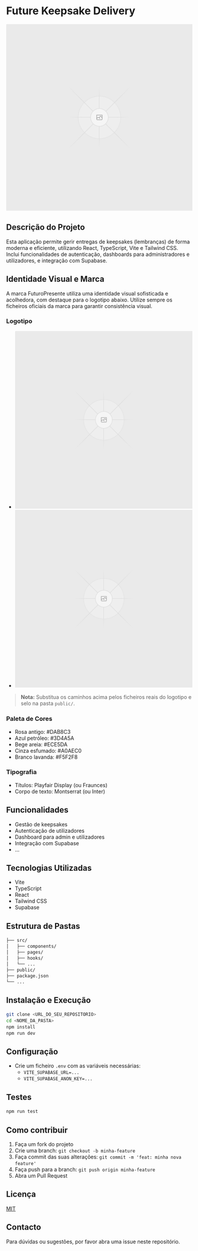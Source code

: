 # Future Keepsake Delivery

![Logo FuturoPresente](public/placeholder.svg)

## Descrição do Projeto

Esta aplicação permite gerir entregas de keepsakes (lembranças) de forma moderna e eficiente, utilizando React, TypeScript, Vite e Tailwind CSS. Inclui funcionalidades de autenticação, dashboards para administradores e utilizadores, e integração com Supabase.

## Identidade Visual e Marca

A marca FuturoPresente utiliza uma identidade visual sofisticada e acolhedora, com destaque para o logotipo abaixo. Utilize sempre os ficheiros oficiais da marca para garantir consistência visual.

### Logotipo

- ![Logotipo principal](public/placeholder.svg)
- ![Selo FuturoPresente](public/placeholder.svg)

> **Nota:** Substitua os caminhos acima pelos ficheiros reais do logotipo e selo na pasta `public/`.

### Paleta de Cores
- Rosa antigo: #DAB8C3
- Azul petróleo: #3D4A5A
- Bege areia: #ECE5DA
- Cinza esfumado: #A0AEC0
- Branco lavanda: #F5F2F8

### Tipografia
- Títulos: Playfair Display (ou Fraunces)
- Corpo de texto: Montserrat (ou Inter)

## Funcionalidades
- Gestão de keepsakes
- Autenticação de utilizadores
- Dashboard para admin e utilizadores
- Integração com Supabase
- ...

## Tecnologias Utilizadas
- Vite
- TypeScript
- React
- Tailwind CSS
- Supabase

## Estrutura de Pastas
```
├── src/
│   ├── components/
│   ├── pages/
│   ├── hooks/
│   └── ...
├── public/
├── package.json
└── ...
```

## Instalação e Execução
```sh
git clone <URL_DO_SEU_REPOSITORIO>
cd <NOME_DA_PASTA>
npm install
npm run dev
```

## Configuração
- Crie um ficheiro `.env` com as variáveis necessárias:
  - `VITE_SUPABASE_URL=...`
  - `VITE_SUPABASE_ANON_KEY=...`

## Testes
```sh
npm run test
```

## Como contribuir
1. Faça um fork do projeto
2. Crie uma branch: `git checkout -b minha-feature`
3. Faça commit das suas alterações: `git commit -m 'feat: minha nova feature'`
4. Faça push para a branch: `git push origin minha-feature`
5. Abra um Pull Request

## Licença
[MIT](LICENSE)

## Contacto
Para dúvidas ou sugestões, por favor abra uma issue neste repositório.

